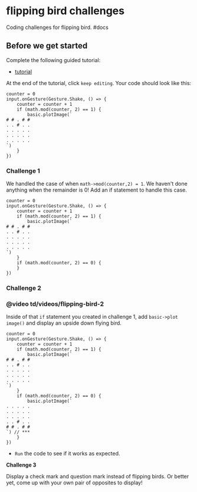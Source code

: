 # flipping bird challenges

Coding challenges for flipping bird. #docs

## Before we get started

Complete the following guided tutorial:

* [tutorial](/lessons/flipping-bird/tutorial)

At the end of the tutorial, click `keep editing`. Your code should look like this:

```
counter = 0
input.onGesture(Gesture.Shake, () => {
    counter = counter + 1
    if (math.mod(counter, 2) == 1) {
        basic.plotImage(`
# # . # #
. . # . .
. . . . .
. . . . .
. . . . .
`)
    }
})
```

### Challenge 1

We handled the case of when `math->mod(counter,2) = 1`. We haven't done anything when the remainder is 0! Add an if statement to handle this case.

```
counter = 0
input.onGesture(Gesture.Shake, () => {
    counter = counter + 1
    if (math.mod(counter, 2) == 1) {
        basic.plotImage(`
# # . # #
. . # . .
. . . . .
. . . . .
. . . . .
`)
    }
    if (math.mod(counter, 2) == 0) {
    }
})
```

### Challenge 2

### @video td/videos/flipping-bird-2

Inside of that `if` statement you created in challenge 1, add `basic->plot image()` and display an upside down flying bird.

```
counter = 0
input.onGesture(Gesture.Shake, () => {
    counter = counter + 1
    if (math.mod(counter, 2) == 1) {
        basic.plotImage(`
# # . # #
. . # . .
. . . . .
. . . . .
. . . . .
`)
    }
    if (math.mod(counter, 2) == 0) {
        basic.plotImage(`
. . . . .
. . . . .
. . . . .
. . # . .
# # . # #
`) // ***
    }
})
```

* `Run` the code to see if it works as expected.

**Challenge 3**

Display a check mark and question mark instead of flipping birds. Or better yet, come up with your own pair of opposites to display!

